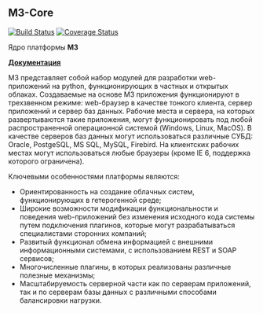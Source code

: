 ## M3-Core
[![Build Status](https://travis-ci.org/barsgroup/m3-core.svg?branch=release%2F2.3)](https://travis-ci.org/xyzza/m3-core) [![Coverage Status](https://coveralls.io/repos/github/xyzza/m3-core/badge.svg?branch=feature%2Ftests)](https://coveralls.io/github/barsgroup/m3-core?branch=release%2F2.3)

Ядро платформы **M3**

**[Документация](http://m3-core.readthedocs.io/ru/latest/)**

M3 представляет собой набор модулей для разработки web-приложений на python, функционирующих в частных и открытых облаках. Создаваемые на основе M3 приложения функционируют в трехзвенном режиме: web-браузер в качестве тонкого клиента, сервер приложений и сервер баз данных. Рабочие места и сервера, на которых развертываются такие приложения, могут функционировать под любой распространенной операционной системой (Windows, Linux, MacOS). В качестве серверов баз данных могут использоваться различные СУБД: Oracle, PostgeSQL, MS SQL, MySQL, Firebird. На клиентских рабочих местах могут использоваться любые браузеры (кроме IE 6, поддержка которого ограничена).

Ключевыми особенностями платформы являются:
- Ориентированность на создание облачных систем, функционирующих в гетерогенной среде;
- Широкие возможности модификации функциональности и поведения web-приложений без изменения исходного кода системы путем подключения плагинов, которые могут разрабатываться специалистами сторонних компаний;
- Развитый функционал обмена информацией с внешними информационными системами, с использованием REST и SOAP сервисов;
- Многочисленные плагины, в которых реализованы различные полезные механизмы;
- Масштабируемость серверной части как по серверам приложений, так и по серверам базы данных с различными способами балансировки нагрузки.